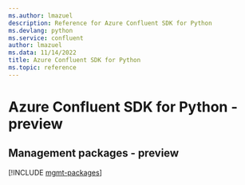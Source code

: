 ```yaml
---
ms.author: lmazuel
description: Reference for Azure Confluent SDK for Python
ms.devlang: python
ms.service: confluent
author: lmazuel
ms.data: 11/14/2022
title: Azure Confluent SDK for Python
ms.topic: reference
---
```

# Azure Confluent SDK for Python - preview

## Management packages - preview
[!INCLUDE [mgmt-packages](confluent-mgmt-index.md)]
